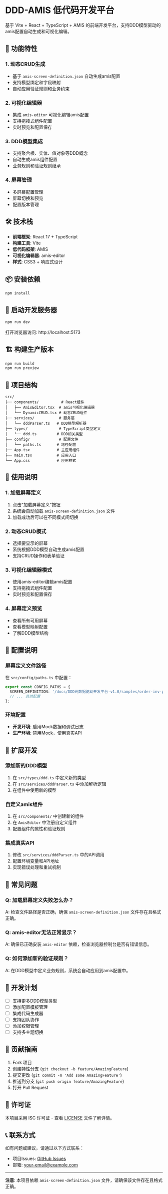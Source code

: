# DDD-AMIS 低代码开发平台

基于 Vite + React + TypeScript + AMIS 的前端开发平台，支持DDD模型驱动的amis配置自动生成和可视化编辑。

## 🚀 功能特性

### 1. 动态CRUD生成
- 基于 `amis-screen-definition.json` 自动生成amis配置
- 支持模型绑定和字段映射
- 自动应用验证规则和业务约束

### 2. 可视化编辑器
- 集成 `amis-editor` 可视化编辑amis配置
- 支持拖拽式组件配置
- 实时预览和配置保存

### 3. DDD模型集成
- 支持聚合根、实体、值对象等DDD概念
- 自动生成amis组件配置
- 业务规则和验证规则继承

### 4. 屏幕管理
- 多屏幕配置管理
- 屏幕切换和预览
- 配置版本管理

## 🛠️ 技术栈

- **前端框架**: React 17 + TypeScript
- **构建工具**: Vite
- **低代码框架**: AMIS
- **可视化编辑器**: amis-editor
- **样式**: CSS3 + 响应式设计

## 📦 安装依赖

```bash
npm install
```

## 🚀 启动开发服务器

```bash
npm run dev
```

打开浏览器访问: http://localhost:5173

## 🏗️ 构建生产版本

```bash
npm run build
npm run preview
```

## 📁 项目结构

```
src/
├── components/          # React组件
│   ├── AmisEditor.tsx  # amis可视化编辑器
│   └── DynamicCRUD.tsx # 动态CRUD组件
├── services/           # 服务层
│   └── dddParser.ts   # DDD模型解析器
├── types/              # TypeScript类型定义
│   └── ddd.ts         # DDD相关类型
├── config/             # 配置文件
│   └── paths.ts       # 路径配置
├── App.tsx            # 主应用组件
├── main.tsx           # 应用入口
└── App.css            # 应用样式
```

## 🎯 使用说明

### 1. 加载屏幕定义

1. 点击"加载屏幕定义"按钮
2. 系统会自动加载 `amis-screen-definition.json` 文件
3. 加载成功后可以在不同模式间切换

### 2. 动态CRUD模式

- 选择要显示的屏幕
- 系统根据DDD模型自动生成amis配置
- 支持CRUD操作和表单验证

### 3. 可视化编辑器模式

- 使用amis-editor编辑amis配置
- 支持拖拽式组件配置
- 实时预览和配置保存

### 4. 屏幕定义预览

- 查看所有可用屏幕
- 查看模型映射配置
- 了解DDD模型结构

## 🔧 配置说明

### 屏幕定义文件路径

在 `src/config/paths.ts` 中配置：

```typescript
export const CONFIG_PATHS = {
  SCREEN_DEFINITION: '/docs/DDD元数据驱动开发平台-v1.0/samples/order-inv-pay/amis-screen-definition.json',
  // ... 其他配置
};
```

### 环境配置

- **开发环境**: 启用Mock数据和调试日志
- **生产环境**: 禁用Mock，使用真实API

## 🔌 扩展开发

### 添加新的DDD模型

1. 在 `src/types/ddd.ts` 中定义新的类型
2. 在 `src/services/dddParser.ts` 中添加解析逻辑
3. 在组件中使用新的模型

### 自定义amis组件

1. 在 `src/components/` 中创建新的组件
2. 在 `AmisEditor` 中注册自定义组件
3. 配置组件的属性和验证规则

### 集成真实API

1. 修改 `src/services/dddParser.ts` 中的API调用
2. 配置环境变量和API地址
3. 实现错误处理和重试机制

## 🐛 常见问题

### Q: 加载屏幕定义失败怎么办？

A: 检查文件路径是否正确，确保 `amis-screen-definition.json` 文件存在且格式正确。

### Q: amis-editor无法正常显示？

A: 确保已正确安装 `amis-editor` 依赖，检查浏览器控制台是否有错误信息。

### Q: 如何添加新的验证规则？

A: 在DDD模型中定义业务规则，系统会自动应用到amis配置中。

## 📝 开发计划

- [ ] 支持更多DDD模型类型
- [ ] 添加配置模板管理
- [ ] 集成代码生成器
- [ ] 支持团队协作
- [ ] 添加权限管理
- [ ] 支持多主题切换

## 🤝 贡献指南

1. Fork 项目
2. 创建特性分支 (`git checkout -b feature/AmazingFeature`)
3. 提交更改 (`git commit -m 'Add some AmazingFeature'`)
4. 推送到分支 (`git push origin feature/AmazingFeature`)
5. 打开 Pull Request

## 📄 许可证

本项目采用 ISC 许可证 - 查看 [LICENSE](LICENSE) 文件了解详情。

## 📞 联系方式

如有问题或建议，请通过以下方式联系：

- 项目Issues: [GitHub Issues](https://github.com/your-repo/issues)
- 邮箱: your-email@example.com

---

**注意**: 本项目依赖 `amis-screen-definition.json` 文件，请确保该文件存在且格式正确。
